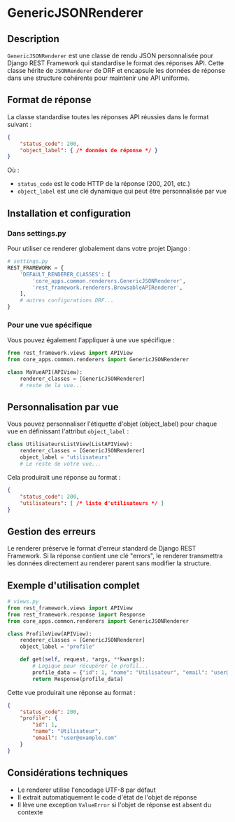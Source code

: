 # GenericJSONRenderer

## Description

`GenericJSONRenderer` est une classe de rendu JSON personnalisée pour Django REST Framework qui standardise le format des réponses API. Cette classe hérite de `JSONRenderer` de DRF et encapsule les données de réponse dans une structure cohérente pour maintenir une API uniforme.

## Format de réponse

La classe standardise toutes les réponses API réussies dans le format suivant :

```json
{
    "status_code": 200,
    "object_label": { /* données de réponse */ }
}
```

Où :
- `status_code` est le code HTTP de la réponse (200, 201, etc.)
- `object_label` est une clé dynamique qui peut être personnalisée par vue

## Installation et configuration

### Dans settings.py

Pour utiliser ce renderer globalement dans votre projet Django :

```python
# settings.py
REST_FRAMEWORK = {
    'DEFAULT_RENDERER_CLASSES': [
        'core_apps.common.renderers.GenericJSONRenderer',
        'rest_framework.renderers.BrowsableAPIRenderer',
    ],
    # autres configurations DRF...
}
```

### Pour une vue spécifique

Vous pouvez également l'appliquer à une vue spécifique :

```python
from rest_framework.views import APIView
from core_apps.common.renderers import GenericJSONRenderer

class MaVueAPI(APIView):
    renderer_classes = [GenericJSONRenderer]
    # reste de la vue...
```

## Personnalisation par vue

Vous pouvez personnaliser l'étiquette d'objet (object_label) pour chaque vue en définissant l'attribut `object_label` :

```python
class UtilisateursListView(ListAPIView):
    renderer_classes = [GenericJSONRenderer]
    object_label = "utilisateurs"
    # Le reste de votre vue...
```

Cela produirait une réponse au format :

```json
{
    "status_code": 200,
    "utilisateurs": [ /* liste d'utilisateurs */ ]
}
```

## Gestion des erreurs

Le renderer préserve le format d'erreur standard de Django REST Framework. Si la réponse contient une clé "errors", le renderer transmettra les données directement au renderer parent sans modifier la structure.

## Exemple d'utilisation complet

```python
# views.py
from rest_framework.views import APIView
from rest_framework.response import Response
from core_apps.common.renderers import GenericJSONRenderer

class ProfileView(APIView):
    renderer_classes = [GenericJSONRenderer]
    object_label = "profile"

    def get(self, request, *args, **kwargs):
        # Logique pour récupérer le profil...
        profile_data = {"id": 1, "name": "Utilisateur", "email": "user@example.com"}
        return Response(profile_data)
```

Cette vue produirait une réponse au format :

```json
{
    "status_code": 200,
    "profile": {
        "id": 1, 
        "name": "Utilisateur", 
        "email": "user@example.com"
    }
}
```

## Considérations techniques

- Le renderer utilise l'encodage UTF-8 par défaut
- Il extrait automatiquement le code d'état de l'objet de réponse
- Il lève une exception `ValueError` si l'objet de réponse est absent du contexte
